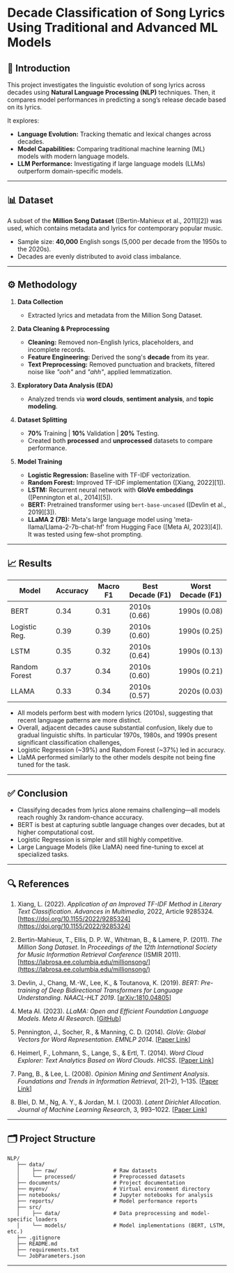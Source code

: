 # **Decade Classification of Song Lyrics Using Traditional and Advanced ML Models**


## 📝 **Introduction**
 This project investigates the linguistic evolution of song lyrics across decades using **Natural Language Processing (NLP)** techniques.
Then, it compares model performances in
predicting a song’s release decade based on its lyrics. 

It explores:
- **Language Evolution:** Tracking thematic and lexical changes across decades.  
- **Model Capabilities:** Comparing traditional machine learning (ML) models with modern language models.  
- **LLM Performance:** Investigating if large language models (LLMs) outperform domain-specific models.

---

## 📊 **Dataset**

A subset of the **Million Song Dataset** ([Bertin-Mahieux et al., 2011][2]) was used, which contains metadata and lyrics for contemporary popular music.  
- Sample size: **40,000** English songs (5,000 per decade from the 1950s to the 2020s).  
- Decades are evenly distributed to avoid class imbalance.

---

## ⚙️ **Methodology**

1. **Data Collection**  
   - Extracted lyrics and metadata from the Million Song Dataset.

2. **Data Cleaning & Preprocessing**  
   - **Cleaning:** Removed non-English lyrics, placeholders, and incomplete records.  
   - **Feature Engineering:** Derived the song's **decade** from its year.  
   - **Text Preprocessing:** Removed punctuation and brackets, filtered noise like *"ooh"* and *"ahh"*, applied lemmatization.

3. **Exploratory Data Analysis (EDA)**  
   - Analyzed trends via **word clouds**, **sentiment analysis**, and **topic modeling**.

4. **Dataset Splitting**  
   - **70%** Training | **10%** Validation | **20%** Testing.  
   - Created both **processed** and **unprocessed** datasets to compare performance.

5. **Model Training**  
   - **Logistic Regression:** Baseline with TF-IDF vectorization.  
   - **Random Forest:** Improved TF-IDF implementation ([Xiang, 2022][1]).  
   - **LSTM:** Recurrent neural network with **GloVe embeddings** ([Pennington et al., 2014][5]).  
   - **BERT:** Pretrained transformer using `bert-base-uncased` ([Devlin et al., 2019][3]).  
   - **LLaMA 2 (7B):** Meta's large language model using 'meta-llama/Llama-2-7b-chat-hf' from Hugging Face ([Meta AI, 2023][4]). It was tested using few-shot prompting. 


---

## 📈 **Results**

| Model          | Accuracy | Macro F1 | Best Decade (F1) | Worst Decade (F1) |
|-----------------|----------|----------|------------------|------------------|
| BERT           | 0.34     | 0.31     | 2010s (0.66)     | 1990s (0.08)     |
| Logistic Reg.  | 0.39     | 0.39     | 2010s (0.60)     | 1990s (0.25)     |
| LSTM           | 0.35     | 0.32     | 2010s (0.64)     | 1990s (0.13)     |
| Random Forest  | 0.37     | 0.34     | 2010s (0.60)     | 1990s (0.21)     |
| LLAMA          | 0.33     | 0.34     | 2010s (0.57)     | 2020s (0.03)     |

- All models perform best with modern lyrics (2010s), suggesting that recent language patterns are more distinct.
- Overall, adjacent decades cause substantial confusion, likely due to gradual linguistic shifts. In particular 1970s, 1980s, and 1990s present significant classification challenges,
- Logistic Regression (~39%) and Random Forest (~37%) led in accuracy.
- LlaMA performed similarly to the other models despite not being fine tuned for the task. 

---

## ✅ **Conclusion**
- Classifying decades from lyrics alone remains challenging—all models reach roughly 3x random-chance accuracy.
- BERT is best at capturing subtle language changes over decades, but at higher computational cost.
- Logistic Regression is simpler and still highly competitive.
- Large Language Models (like LlaMA) need fine-tuning to excel at specialized tasks.

---

## 🔍 **References**

1. Xiang, L. (2022). *Application of an Improved TF-IDF Method in Literary Text Classification*. *Advances in Multimedia*, 2022, Article 9285324. [https://doi.org/10.1155/2022/9285324](https://doi.org/10.1155/2022/9285324)  

2. Bertin-Mahieux, T., Ellis, D. P. W., Whitman, B., & Lamere, P. (2011). *The Million Song Dataset*. In *Proceedings of the 12th International Society for Music Information Retrieval Conference* (ISMIR 2011). [https://labrosa.ee.columbia.edu/millionsong/](https://labrosa.ee.columbia.edu/millionsong/)

3. Devlin, J., Chang, M.-W., Lee, K., & Toutanova, K. (2019). *BERT: Pre-training of Deep Bidirectional Transformers for Language Understanding*. *NAACL-HLT 2019*. [[arXiv:1810.04805](https://arxiv.org/abs/1810.04805)]

4. Meta AI. (2023). *LLaMA: Open and Efficient Foundation Language Models*. *Meta AI Research*. [[GitHub](https://github.com/facebookresearch/llama)]

5. Pennington, J., Socher, R., & Manning, C. D. (2014). *GloVe: Global Vectors for Word Representation*. *EMNLP 2014*. [[Paper Link](https://aclanthology.org/D14-1162)]

6. Heimerl, F., Lohmann, S., Lange, S., & Ertl, T. (2014). *Word Cloud Explorer: Text Analytics Based on Word Clouds*. *HICSS*. [[Paper Link](https://ieeexplore.ieee.org/document/6758784)]

7. Pang, B., & Lee, L. (2008). *Opinion Mining and Sentiment Analysis*. *Foundations and Trends in Information Retrieval*, 2(1–2), 1–135. [[Paper Link](https://www.cs.cornell.edu/home/llee/omsa/)]

8. Blei, D. M., Ng, A. Y., & Jordan, M. I. (2003). *Latent Dirichlet Allocation*. *Journal of Machine Learning Research*, 3, 993–1022. [[Paper Link](https://www.jmlr.org/papers/volume3/blei03a/blei03a.pdf)]

---

## 🗂️ **Project Structure**

```plaintext
NLP/
   ├── data/
   │    ├── raw/                  # Raw datasets
   │    └── processed/            # Preprocessed datasets
   ├── documents/                 # Project documentation
   ├── myenv/                     # Virtual environment directory
   ├── notebooks/                 # Jupyter notebooks for analysis
   ├── reports/                   # Model performance reports
   ├── src/
   │    ├── data/                 # Data preprocessing and model-specific loaders
   │    └── models/               # Model implementations (BERT, LSTM, etc.)
   ├── .gitignore
   ├── README.md
   ├── requirements.txt
   └── JobParameters.json
```

---

